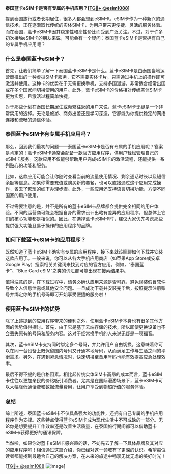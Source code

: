 **泰国蓝卡eSIM卡是否有专属的手机应用？[[TG💪+ @esim1088](https://t.me/s/esim1088)]**

提到泰国旅行或者长期居住，很多人都会想到eSIM卡。eSIM卡作为一种新兴的通信技术，正在逐渐取代传统的实体SIM卡，为用户带来更便捷、灵活的服务体验。而在泰国，蓝卡eSIM卡因其稳定性和高性价比而受到广泛关注。不过，对于许多初次接触eSIM卡的朋友来说，可能会有一个疑问：泰国蓝卡eSIM卡是否拥有自己的专属手机应用呢？

### 什么是泰国蓝卡eSIM卡？

首先，让我们简单了解一下泰国蓝卡eSIM卡是什么。蓝卡eSIM卡是由泰国当地运营商推出的一种虚拟SIM卡服务，它不需要实体卡片，只需通过手机上的操作即可激活并使用。这种卡的优势在于无需更换手机，支持多国漫游，非常适合经常出国或在多个国家间切换使用的用户。此外，蓝卡eSIM卡的价格相对传统实体SIM卡更为实惠，且激活过程简单快捷。

对于那些计划在泰国长期居住或频繁往返的用户来说，蓝卡eSIM卡无疑是一个非常实用的选择。无论是旅游、商务出差还是学习深造，它都能为你提供稳定的网络连接和流畅的通信体验。

### 泰国蓝卡eSIM卡有专属手机应用吗？

那么，回到我们最初的问题——泰国蓝卡eSIM卡是否有专属的手机应用呢？答案是肯定的！蓝卡eSIM卡通常会配备一款官方应用程序，供用户轻松管理自己的eSIM卡服务。这款应用不仅能够帮助用户完成eSIM卡的激活流程，还能提供一系列贴心的功能和服务。

比如，这款应用可能会让你随时查看当前的流量使用情况、剩余通话时长以及短信余额等信息。如果你需要充值或购买新的套餐，也可以直接通过这个应用完成操作，省去了繁琐的线下办理步骤。此外，一些应用还支持语言切换功能，方便不同国家的用户使用。

不过需要注意的是，并不是所有的蓝卡eSIM卡品牌都会提供完全相同的用户体验。不同的运营商可能会根据自身的需求设计出略有差异的应用程序，但总体上它们的核心功能都是相似的。因此，在选择蓝卡eSIM卡时，建议大家优先考虑那些提供强大功能且易于操作的应用程序的品牌。

### 如何下载蓝卡eSIM卡的应用程序？

既然知道了蓝卡eSIM卡确实有专属的应用程序，接下来就该聊聊如何下载并安装这款应用了。一般来说，你可以从各大手机应用商店（如苹果App Store或安卓Google Play）搜索相关关键词来找到对应的官方应用。例如，“泰国蓝卡”、“Blue Card eSIM”之类的词汇都可能出现在搜索结果中。

值得注意的是，在下载过程中，请务必确认应用来源是否可靠，避免误装假冒软件导致个人信息泄露或其他安全问题。一旦成功下载并安装完毕后，按照提示注册账号并绑定你的手机号码即可开始享受便捷的服务啦！

### 使用蓝卡eSIM卡的优势

除了上述提到的应用程序带来的便利之外，使用蓝卡eSIM卡本身也有很多其他方面的优势值得探讨。首先，由于它是基于云端存储的技术，所以即使更换设备也不会丢失原有的号码和服务内容。这对于经常换手机的人来说无疑是一项福音。

其次，蓝卡eSIM卡支持同时绑定多个号码，并允许用户自由切换。这意味着你可以在同一台设备上既保留国内号码又开通本地号码，从而满足工作与生活之间的平衡需求。另外，在遇到紧急情况时，快速切换至备用号码也能有效提高应急处理效率。

最后不得不提的是价格因素。相比起传统实体SIM卡高昂的成本而言，蓝卡eSIM卡往往以更加亲民的价格吸引消费者。尤其是在国际漫游场景下，蓝卡eSIM卡可以大幅降低通话费和数据流量费用，让用户享受到物超所值的服务体验。

### 总结

综上所述，泰国蓝卡eSIM卡不仅具备强大的功能性，还拥有自己专属的手机应用程序作为支撑。这些特点使得蓝卡eSIM卡成为现代生活中不可或缺的一部分。无论你是想要提升工作效率还是改善生活质量，在泰国旅行期间都可以借助蓝卡eSIM卡获得更好的通讯保障。

当然啦，如果你对蓝卡eSIM卡感兴趣的话，不妨先去了解一下具体品牌及其对应的应用程序吧！相信通过这篇介绍，你已经对这一领域有了更深的认识。希望每位读者都能找到最适合自己的解决方案，在未来的旅途中畅享无忧无虑的美好时光！

[[TG💪+ @esim1088](https://t.me/s/esim1088) ![Image](https://i.postimg.cc/4NQfJmqS/Snipaste-2025-05-13-00-14-12.png)]